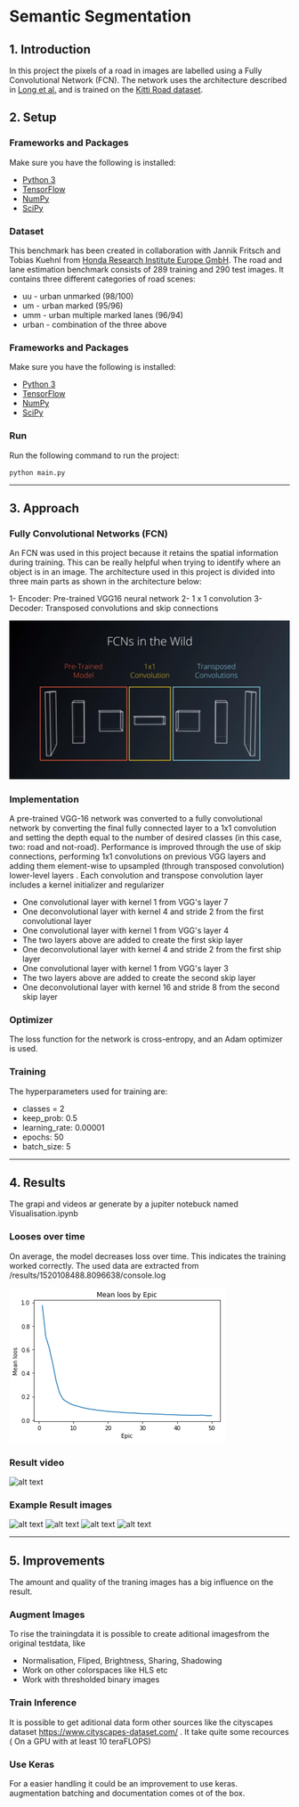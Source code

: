 # Semantic Segmentation
## 1. Introduction
In this project the pixels of a road in images are labelled using a Fully Convolutional Network (FCN).
The network uses the architecture described in [Long et al.](https://people.eecs.berkeley.edu/~jonlong/long_shelhamer_fcn.pdf)
and is trained on the [Kitti Road dataset](http://www.cvlibs.net/datasets/kitti/eval_road.php).


## 2. Setup
### Frameworks and Packages
Make sure you have the following is installed:
 - [Python 3](https://www.python.org/)
 - [TensorFlow](https://www.tensorflow.org/)
 - [NumPy](http://www.numpy.org/)
 - [SciPy](https://www.scipy.org/)
### Dataset
This benchmark has been created in collaboration with Jannik Fritsch and Tobias Kuehnl from [Honda Research Institute Europe GmbH](http://www.honda-ri.de/tiki-index.php?page=Welcome). The road and lane estimation benchmark consists of 289 training and 290 test images. It contains three different categories of road scenes:
- uu - urban unmarked (98/100)
- um - urban marked (95/96)
- umm - urban multiple marked lanes (96/94)
- urban - combination of the three above

### Frameworks and Packages
Make sure you have the following is installed:
 - [Python 3](https://www.python.org/)
 - [TensorFlow](https://www.tensorflow.org/)
 - [NumPy](http://www.numpy.org/)
 - [SciPy](https://www.scipy.org/)


### Run
Run the following command to run the project:
```
python main.py
```
---

## 3. Approach

### Fully Convolutional Networks (FCN)
An FCN was used in this project because it retains the spatial information during training. This can be really helpful when trying to identify where an object is in an image. The architecture used in this project is divided into three main parts as shown in the architecture below:

1- Encoder: Pre-trained VGG16 neural network
2- 1 x 1 convolution
3- Decoder: Transposed convolutions and skip connections

![alt text](images/FCN_architektur.jpg "Fully Convolutional Networks Architecture")

### Implementation
A pre-trained VGG-16 network was converted to a fully convolutional network by converting the final fully connected layer to a 1x1 convolution and setting the depth equal to the number of desired classes (in this case, two: road and not-road). Performance is improved through the use of skip connections, performing 1x1 convolutions on previous VGG layers and adding them element-wise to upsampled (through transposed convolution) lower-level layers . Each convolution and transpose convolution layer includes a kernel initializer and regularizer

- One convolutional layer with kernel 1 from VGG's layer 7 
- One deconvolutional layer with kernel 4 and stride 2 from the first convolutional layer 
- One convolutional layer with kernel 1 from VGG's layer 4 
- The two layers above are added to create the first skip layer 
- One deconvolutional layer with kernel 4 and stride 2 from the first ship layer
- One convolutional layer with kernel 1 from VGG's layer 3 
- The two layers above are added to create the second skip layer 
- One deconvolutional layer with kernel 16 and stride 8 from the second skip layer 

### Optimizer

The loss function for the network is cross-entropy, and an Adam optimizer is used.

### Training

The hyperparameters used for training are:

  - classes = 2
  - keep_prob: 0.5
  - learning_rate: 0.00001
  - epochs: 50
  - batch_size: 5
  
  ---

## 4. Results

The grapi and videos ar generate by a jupiter notebuck named Visualisation.ipynb

### Looses over time
On average, the model decreases loss over time. This indicates the training worked correctly.
The used data are extracted from /results/1520108488.8096638/console.log

![alt text](images/looses_by_epic.png "Looses by epic")

### Result video

![alt text](./results/1520108488.8096638/result_video.gif "Result Video")

### Example Result images

![alt text](./runs/1520108488.8096638/um_000009.png "Result Image 9")
![alt text](./runs/1520108488.8096638/um_000060.png "Result Image 60")
![alt text](./runs/1520108488.8096638/um_000077.png "Result Image 77")
![alt text](./runs/1520108488.8096638/um_000081.png "Result Image 81 ")

---

## 5. Improvements

The amount and quality of the traning images has a big influence on the result. 
### Augment Images
To rise the trainingdata it is possible to create aditional imagesfrom the original testdata, like
 
* Normalisation, Fliped, Brightness, Sharing, Shadowing
* Work on other colorspaces like HLS etc
* Work with thresholded binary images

### Train Inference 
It is possible to get aditional data form other sources like  the cityscapes dataset  https://www.cityscapes-dataset.com/ . It take quite some recources ( On a GPU with at least 10 teraFLOPS)

### Use Keras
For a easier handling it could be an improvement to use keras. augmentation batching and documentation comes ot of the box.

